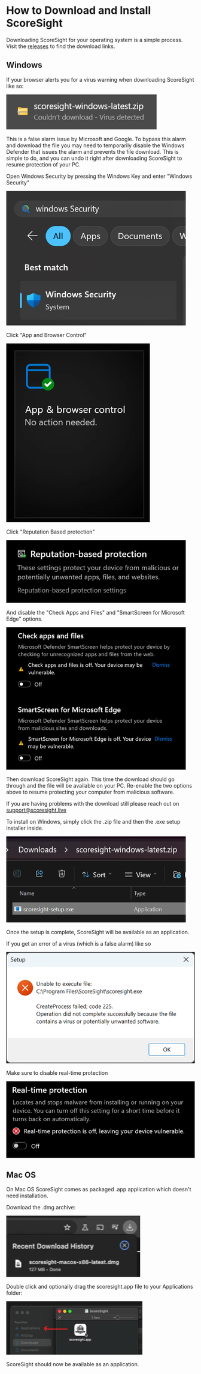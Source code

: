 # How to Download and Install ScoreSight

Downloading ScoreSight for your operating system is a simple process. Visit the [releases](https://github.com/occ-ai/scoresight/releases) to find the download links.

## Windows

If your browser alerts you for a virus warning when downloading ScoreSight like so:

![alt text](docs/image.png)

This is a false alarm issue by Microsoft and Google. To bypass this alarm and download the file you may need to temporarily disable the Windows Defender that issues the alarm and prevents the file download. This is simple to do, and you can undo it right after downloading ScoreSight to resume protection of your PC.

Open Windows Security by pressing the Windows Key and enter "Windows Security"

![alt text](docs/image-1.png)

Click "App and Browser Control"

![alt text](docs/image-2.png)

Click "Reputation Based protection"

![alt text](docs/image-3.png)

And disable the "Check Apps and Files" and "SmartScreen for Microsoft Edge" options.

![alt text](docs/image-4.png)

Then download ScoreSight again. This time the download should go through and the file will be available on your PC. Re-enable the two options above to resume protecting your computer from malicious software.

If you are having problems with the download still please reach out on support@scoresight.live

To install on Windows, simply click the .zip file and then the .exe setup installer inside.

![alt text](docs/image-5.png)

Once the setup is complete, ScoreSight will be available as an application.

If you get an error of a virus (which is a false alarm) like so

![alt text](docs/image-14.png)

Make sure to disable real-time protection

![alt text](docs/image-15.png)

## Mac OS

On Mac OS ScoreSight comes as packaged .app application which doesn't need installation.

Download the .dmg archive:

![alt text](docs/image-6.png)

Double click and optionally drag the scoresight.app file to your Applications folder:

![alt text](docs/image-7.png)

ScoreSight should now be available as an application.
